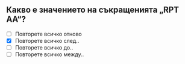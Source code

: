 ## Какво е значението на съкращенията „RPT AА“?

<!-- Верният отговор е отбелязан с [X] -->

- [ ] Повторете всичко отново
- [X] Повторете всичко след..
- [ ] Повторете всичко до..
- [ ] Повторете всичко между..
